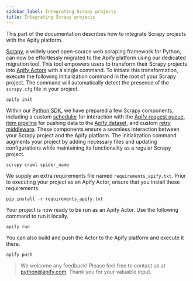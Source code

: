 ```yaml
---
sidebar_label: Integrating Scrapy projects
title: Integrating Scrapy projects
---
```


This part of the documentation describes how to integrate Scrapy projects with the Apify platform.

[Scrapy](https://scrapy.org/), a widely used open-source web scraping framework for Python, can now be effortlessly migrated to the Apify platform using our dedicated migration tool. This tool empowers users to transform their Scrapy projects into [Apify Actors](https://docs.apify.com/platform/actors) with a single command. To initiate this transformation, execute the following initialization command in the root of your Scrapy project. The command will automatically detect the presence of the `scrapy.cfg` file in your project.

```
apify init
```

Within our [Python SDK](https://github.com/apify/apify-sdk-python/tree/master/src/apify/scrapy), we have prepared a few Scrapy components, including a custom [scheduler](https://docs.scrapy.org/en/latest/topics/scheduler.html) for interaction with the [Apify request queue](https://docs.apify.com/platform/storage/request-queue), [item pipeline](https://docs.scrapy.org/en/latest/topics/item-pipeline.html) for pushing data to the [Apify dataset](https://docs.apify.com/platform/storage/dataset), and custom [retry middleware](https://docs.scrapy.org/en/latest/_modules/scrapy/downloadermiddlewares/retry.html). These components ensure a seamless interaction between your Scrapy project and the Apify platform. The initialization command augments your project by adding necessary files and updating configurations while maintaining its functionality as a regular Scrapy project.

```
scrapy crawl spider_name
```

We supply an extra requirements file named `requirements_apify.txt`. Prior to executing your project as an Apify Actor, ensure that you install these requirements.

```
pip install -r requirements_apify.txt
```

Your project is now ready to be run as an Apify Actor. Use the following command to run it locally.

```
apify run
```

You can also build and push the Actor to the Apify platform and execute it there.

```
apify push
```

> We welcome any feedback! Please feel free to contact us at [python@apify.com](mailto:python@apify.com). Thank you for your valuable input.
